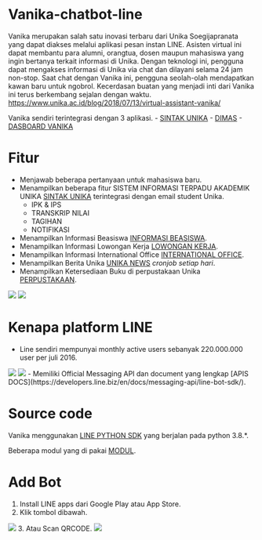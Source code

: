 # Vanika-chatbot-line
Vanika merupakan salah satu inovasi terbaru dari Unika Soegijapranata yang dapat diakses melalui aplikasi pesan instan LINE. Asisten virtual ini dapat membantu para alumni, orangtua, dosen maupun mahasiswa yang ingin bertanya terkait informasi di Unika. Dengan teknologi ini, pengguna dapat mengakses informasi di Unika via chat dan dilayani selama 24 jam non-stop. Saat chat dengan Vanika ini, pengguna seolah-olah mendapatkan kawan baru untuk ngobrol. Kecerdasan buatan yang menjadi inti dari Vanika ini terus berkembang sejalan dengan waktu. https://www.unika.ac.id/blog/2018/07/13/virtual-assistant-vanika/

Vanika sendiri terintegrasi dengan 3 aplikasi.
    - [SINTAK UNIKA](http://sintak.unika.ac.id/)
    - [DIMAS](https://play.google.com/store/apps/details?id=presensi.qrcode.unika)
    - [DASBOARD VANIKA]()

# Fitur
- Menjawab beberapa pertanyaan untuk mahasiswa baru.
- Menampilkan beberapa fitur SISTEM INFORMASI TERPADU AKADEMIK UNIKA [SINTAK UNIKA](http://sintak.unika.ac.id/) terintegrasi dengan email student Unika.
    - IPK & IPS
    - TRANSKRIP NILAI
    - TAGIHAN
    - NOTIFIKASI
- Menampilkan Informasi Beasiswa [INFORMASI BEASISWA](https://www.unika.ac.id/infobeasiswa/).
- Menampilkan Informasi Lowongan Kerja [LOWONGAN KERJA](http://www.unika.ac.id/sscc/category/pengumuman/).
- Menampilkan Informasi International Office [INTERNATIONAL OFFICE](http://io.unika.ac.id/).
- Menampilkan Berita Unika [UNIKA NEWS](http://news.unika.ac.id/) <i>cronjob setiap hari</i>.
- Menampilkan Ketersediaan Buku di perpustakaan Unika [PERPUSTAKAAN](http://lib.unika.ac.id/).
<img src="/demo1.PNG">
<img src="/demo2.PNG">

# Kenapa platform LINE
- Line sendiri mempunyai monthly active users sebanyak 220.000.000 user per juli 2016.
<img src="/line1.PNG">
<img src="/line2.PNG">
- Memiliki Official Messaging API dan document yang lengkap [APIS DOCS](https://developers.line.biz/en/docs/messaging-api/line-bot-sdk/).

# Source code
Vanika menggunakan [LINE PYTHON SDK](https://github.com/line/line-bot-sdk-python) yang berjalan pada python 3.8.*.

Beberapa modul yang di pakai [MODUL](https://github.com/IlhamriSKY/vanika-chatbot-line/blob/master/requirements.txt).

# Add Bot
1. Install LINE apps dari Google Play atau App Store.
2. Klik tombol dibawah.
<img src="/add1.PNG">
3. Atau Scan QRCODE.
<img src="/add2.PNG">